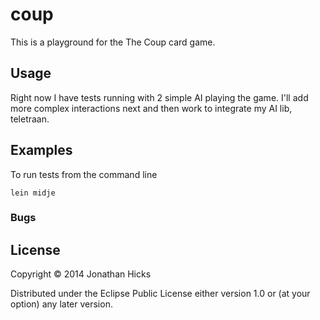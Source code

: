 # coup

This is a playground for the The Coup card game.

## Usage

Right now I have tests running with 2 simple AI playing the game. I'll add more
complex interactions next and then work to integrate my AI lib, teletraan.

## Examples

To run tests from the command line

```
lein midje
```

### Bugs


## License

Copyright © 2014 Jonathan Hicks

Distributed under the Eclipse Public License either version 1.0 or (at
your option) any later version.
